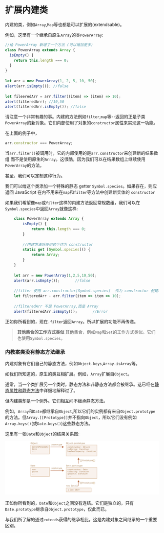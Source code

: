 # 扩展内建类

内建的类，例如`Array`,`Map`等也都是可以扩展的(extendsable)。

例如，这里有一个继承自原生`Array`的类`PowerArray`:

```js
//给 PowerArray 新增了一个方法 (可以增加更多)
class PowerArray extends Array {
  isEmpty() {
    return this.length === 0;
  }
}

let arr = new PowerArray(1, 2, 5, 10, 50);
alert(arr.isEmpty()); //false

let fileeredArr = arr.filter((item) => (item) => 10);
alert(filteredArr); //10,50
alert(filteredArr.isEmpty()); //false
```

请注意一个非常有趣的事。内建的方法例如`filter`,`map`等--返回的正是子类`PowerArray`的新对象。它们内部使用了对象的`constructor`属性来实现这一功能。

在上面的例子中，

```js
arr.constructor === PowerArray;
```

当`arr.filter()`被调用时，它的内部使用的是`arr.constructor`来创建新的结果数组
而不是使用原生的`Array`。这很酷，因为我们可以在结果数组上继续使用`PowerArray`的方法。

甚至，我们可以定制这种行为。

我们可以给这个类添加一个特殊的静态 getter
`Symbol.species`。如果存在，则应返回 JavaScript 在内不用来在`map`和`filter`等方法中创建新实体的
`constructor`

如果我们希望像`map`或`filter`这样的内建方法返回常规数组，我们可以在`Symbol.species`中返回`Array`就像这样:

```js
    class PowerArray extends Array {
        isEmpty() {
            return this.length === 0;
        }

        //内建方法将使用这个作为 constructor
        static get [Symbol.species]() {
            return Array;
        }
    }

    let arr = new PowerArray(1,2,5,10,50);
    alert(arr.isEmpty());       //false

    //filter 使用 arr.constructor[Symbol.species]  作为 constructor 创建新数组
    let filteredArr - arr.filter(item => item => 10);

    //filteredArr 不是 PowerArray,而是 Array
    alert(filteredArr.isEmpty());       //Error
```

正如你所看到的，现在`.filter`返回`Array`。所以扩展的功能不再传递。

> **其他集合的工作方式类似**
> 其他集合，例如`Map`和`Set`的工作方式类似。它们也使用`Symbol.species`。

### 内教案类没有静态方法继承

内建对象有它们自己的静态方法，例如`Object.keys`,`Array.isArray`等。

如我们所知道的，原生的类互相扩展。例如，`Array`扩展自`Object`。

通常，当一个类扩展另一个类时，静态方法和非静态方法都会被继承。这已经在[静态属性和静态方法](https://zh.javascript.info/static-properties-methods#statics-and-inheritance)中详细地解释过了。

但内建类却是一个例外。它们相互间不继承静态方法。

例如，`Array`和`Date`都继承自`Object`,所以它们的实例都有来自`Object.prototype`的方法。但`Array.[[Prototype]]`并不指向`Object`，所以它们没有例如`Array.keys()`(或`Date.keys()`)这些静态方法。

这里有一张`Date`和`Object`的结果关系图:

![图片](../assert/imgs/ExtendsClass.png)

正如你所看到的，`Date`和`Object`之间没有连结。它们是独立的，只有`Date.prototype`继承自`Object.prototype`，仅此而已。

与我们所了解的通过`extends`获得的继承相比，这是内建对象之间继承的一个重要区别。
